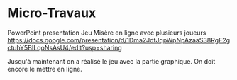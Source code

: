 # Micro-Travaux
PowerPoint presentation Jeu Misère en ligne avec plusieurs joueurs
https://docs.google.com/presentation/d/1Dma2JdtJqpWpNpAzaaS38RgF2gctuhY5BILqoNsAsU4/edit?usp=sharing

Jusqu'à maintenant on a réalisé le jeu avec la partie graphique. On doit encore le mettre en ligne.
